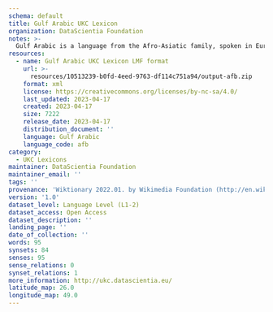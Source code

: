 ```yaml
---
schema: default
title: Gulf Arabic UKC Lexicon
organization: DataScientia Foundation
notes: >-
  Gulf Arabic is a language from the Afro-Asiatic family, spoken in Eurasia. The UKC Lexicon of Gulf Arabic is represented as a lexico-semantic network. It consists of words, word senses, synsets, as well as sense-level and synset-level relationships.
resources:
  - name: Gulf Arabic UKC Lexicon LMF format
    url: >-
      resources/10513239-b0fd-4eed-9763-df114c751a94/output-afb.zip
    format: xml
    license: https://creativecommons.org/licenses/by-nc-sa/4.0/
    last_updated: 2023-04-17
    created: 2023-04-17
    size: 7222
    release_date: 2023-04-17
    distribution_document: ''
    language: Gulf Arabic
    language_code: afb
category:
  - UKC Lexicons
maintainer: DataScientia Foundation
maintainer_email: ''
tags: ''
provenance: 'Wiktionary 2022.01. by Wikimedia Foundation (http://en.wiktionary.org); Princeton WordNet 2.1 by Princeton University (https://wordnet.princeton.edu)'
version: '1.0'
dataset_level: Language Level (L1-2)
dataset_access: Open Access
dataset_description: ''
landing_page: ''
date_of_collection: ''
words: 95
synsets: 84
senses: 95
sense_relations: 0
synset_relations: 1
more_information: http://ukc.datascientia.eu/
latitude_map: 26.0
longitude_map: 49.0
---
```

